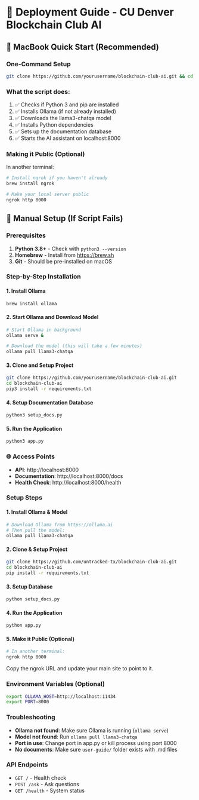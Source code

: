 # 🚀 Deployment Guide - CU Denver Blockchain Club AI

## 🍎 MacBook Quick Start (Recommended)

### One-Command Setup
```bash
git clone https://github.com/yourusername/blockchain-club-ai.git && cd blockchain-club-ai && chmod +x start_macbook.sh && ./start_macbook.sh
```

### What the script does:
1. ✅ Checks if Python 3 and pip are installed
2. ✅ Installs Ollama (if not already installed)
3. ✅ Downloads the llama3-chatqa model
4. ✅ Installs Python dependencies
5. ✅ Sets up the documentation database
6. ✅ Starts the AI assistant on localhost:8000

### Making it Public (Optional)
In another terminal:
```bash
# Install ngrok if you haven't already
brew install ngrok

# Make your local server public
ngrok http 8000
```

## 🔧 Manual Setup (If Script Fails)

### Prerequisites
1. **Python 3.8+** - Check with `python3 --version`
2. **Homebrew** - Install from https://brew.sh
3. **Git** - Should be pre-installed on macOS

### Step-by-Step Installation

#### 1. Install Ollama
```bash
brew install ollama
```

#### 2. Start Ollama and Download Model
```bash
# Start Ollama in background
ollama serve &

# Download the model (this will take a few minutes)
ollama pull llama3-chatqa
```

#### 3. Clone and Setup Project
```bash
git clone https://github.com/yourusername/blockchain-club-ai.git
cd blockchain-club-ai
pip3 install -r requirements.txt
```

#### 4. Setup Documentation Database
```bash
python3 setup_docs.py
```

#### 5. Run the Application
```bash
python3 app.py
```

### 🌐 Access Points
- **API**: http://localhost:8000
- **Documentation**: http://localhost:8000/docs
- **Health Check**: http://localhost:8000/health

### Setup Steps

#### 1. Install Ollama & Model
```bash
# Download Ollama from https://ollama.ai
# Then pull the model:
ollama pull llama3-chatqa
```

#### 2. Clone & Setup Project
```bash
git clone https://github.com/untracked-tx/blockchain-club-ai.git
cd blockchain-club-ai
pip install -r requirements.txt
```

#### 3. Setup Database
```bash
python setup_docs.py
```

#### 4. Run the Application
```bash
python app.py
```

#### 5. Make it Public (Optional)
```bash
# In another terminal:
ngrok http 8000
```

Copy the ngrok URL and update your main site to point to it.

### Environment Variables (Optional)
```bash
export OLLAMA_HOST=http://localhost:11434
export PORT=8000
```

### Troubleshooting
- **Ollama not found**: Make sure Ollama is running (`ollama serve`)
- **Model not found**: Run `ollama pull llama3-chatqa`
- **Port in use**: Change port in app.py or kill process using port 8000
- **No documents**: Make sure `user-guide/` folder exists with .md files

### API Endpoints
- `GET /` - Health check
- `POST /ask` - Ask questions
- `GET /health` - System status
